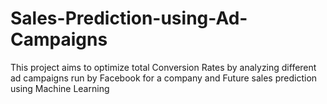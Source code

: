 # Sales-Prediction-using-Ad-Campaigns
This project aims to optimize total Conversion Rates by analyzing different ad campaigns run by Facebook for a company and Future sales prediction using Machine Learning
